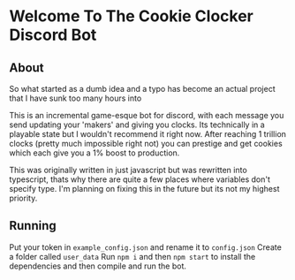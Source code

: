 # Welcome To The Cookie Clocker Discord Bot

## About
So what started as a dumb idea and a typo has become an actual project that I have sunk too many hours into

This is an incremental game-esque bot for discord, with each message you send updating your 'makers' and giving you clocks. Its technically in a playable state but I wouldn't recommend it right now. After reaching 1 trillion clocks (pretty much impossible right not) you can prestige and get cookies which each give you a 1% boost to production.

This was originally written in just javascript but was rewritten into typescript, thats why there are quite a few places where variables don't specify type. I'm planning on fixing this in the future but its not my highest priority.


## Running
Put your token in `example_config.json` and rename it to `config.json`
Create a folder called `user_data`
Run `npm i` and then `npm start` to install the dependencies and then compile and run the bot.
